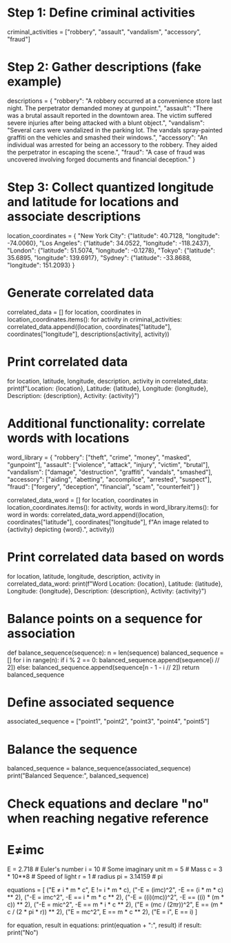 # Step 1: Define criminal activities
criminal_activities = ["robbery", "assault", "vandalism", "accessory", "fraud"]

# Step 2: Gather descriptions (fake example)
descriptions = {
    "robbery": "A robbery occurred at a convenience store last night. The perpetrator demanded money at gunpoint.",
    "assault": "There was a brutal assault reported in the downtown area. The victim suffered severe injuries after being attacked with a blunt object.",
    "vandalism": "Several cars were vandalized in the parking lot. The vandals spray-painted graffiti on the vehicles and smashed their windows.",
    "accessory": "An individual was arrested for being an accessory to the robbery. They aided the perpetrator in escaping the scene.",
    "fraud": "A case of fraud was uncovered involving forged documents and financial deception."
}

# Step 3: Collect quantized longitude and latitude for locations and associate descriptions
location_coordinates = {
    "New York City": {"latitude": 40.7128, "longitude": -74.0060},
    "Los Angeles": {"latitude": 34.0522, "longitude": -118.2437},
    "London": {"latitude": 51.5074, "longitude": -0.1278},
    "Tokyo": {"latitude": 35.6895, "longitude": 139.6917},
    "Sydney": {"latitude": -33.8688, "longitude": 151.2093}
}

# Generate correlated data
correlated_data = []
for location, coordinates in location_coordinates.items():
    for activity in criminal_activities:
        correlated_data.append((location, coordinates["latitude"], coordinates["longitude"], descriptions[activity], activity))

# Print correlated data
for location, latitude, longitude, description, activity in correlated_data:
    print(f"Location: {location}, Latitude: {latitude}, Longitude: {longitude}, Description: {description}, Activity: {activity}")

# Additional functionality: correlate words with locations
word_library = {
    "robbery": ["theft", "crime", "money", "masked", "gunpoint"],
    "assault": ["violence", "attack", "injury", "victim", "brutal"],
    "vandalism": ["damage", "destruction", "graffiti", "vandals", "smashed"],
    "accessory": ["aiding", "abetting", "accomplice", "arrested", "suspect"],
    "fraud": ["forgery", "deception", "financial", "scam", "counterfeit"]
}

correlated_data_word = []
for location, coordinates in location_coordinates.items():
    for activity, words in word_library.items():
        for word in words:
            correlated_data_word.append((location, coordinates["latitude"], coordinates["longitude"], f"An image related to {activity} depicting {word}.", activity))

# Print correlated data based on words
for location, latitude, longitude, description, activity in correlated_data_word:
    print(f"Word Location: {location}, Latitude: {latitude}, Longitude: {longitude}, Description: {description}, Activity: {activity}")

# Balance points on a sequence for association
def balance_sequence(sequence):
    n = len(sequence)
    balanced_sequence = []
    for i in range(n):
        if i % 2 == 0:
            balanced_sequence.append(sequence[i // 2])
        else:
            balanced_sequence.append(sequence[n - 1 - i // 2])
    return balanced_sequence

# Define associated sequence
associated_sequence = ["point1", "point2", "point3", "point4", "point5"]

# Balance the sequence
balanced_sequence = balance_sequence(associated_sequence)
print("Balanced Sequence:", balanced_sequence)

# Check equations and declare "no" when reaching negative reference
# E≠imc
E = 2.718  # Euler's number
i = 10  # Some imaginary unit
m = 5  # Mass
c = 3 * 10**8  # Speed of light
r = 1  # radius
pi = 3.14159  # pi

equations = [
    ("E ≠ i * m * c", E != i * m * c),
    ("-E = (imc)^2", -E == (i * m * c) ** 2),
    ("-E = imc^2", -E == i * m * c ** 2),
    ("-E = ((i)(mc))^2", -E == ((i) * (m * c)) ** 2),
    ("-E = mic^2", -E == m * i * c ** 2),
    ("E = (mc / (2πr))^2", E == (m * c / (2 * pi * r)) ** 2),
    ("E = mc^2", E == m * c ** 2),
    ("E = i", E == i)
]

for equation, result in equations:
    print(equation + ":", result)
    if result:
        print("No")